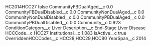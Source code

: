 <?xml version="1.0" encoding="UTF-8"?>
<CustomMetadata xmlns="http://soap.sforce.com/2006/04/metadata" xmlns:xsi="http://www.w3.org/2001/XMLSchema-instance" xmlns:xsd="http://www.w3.org/2001/XMLSchema">
    <label>HC2014HCC27</label>
    <protected>false</protected>
    <values>
        <field>CommunityFBDualAged__c</field>
        <value xsi:type="xsd:double">0.0</value>
    </values>
    <values>
        <field>CommunityFBDualDisabled__c</field>
        <value xsi:type="xsd:double">0.0</value>
    </values>
    <values>
        <field>CommunityNonDualAged__c</field>
        <value xsi:type="xsd:double">0.0</value>
    </values>
    <values>
        <field>CommunityNonDualDisabled__c</field>
        <value xsi:type="xsd:double">0.0</value>
    </values>
    <values>
        <field>CommunityPBDualAged__c</field>
        <value xsi:type="xsd:double">0.0</value>
    </values>
    <values>
        <field>CommunityPBDualDisabled__c</field>
        <value xsi:type="xsd:double">0.0</value>
    </values>
    <values>
        <field>Community__c</field>
        <value xsi:type="xsd:double">0.923</value>
    </values>
    <values>
        <field>ConditionCategory__c</field>
        <value xsi:type="xsd:string">Liver</value>
    </values>
    <values>
        <field>Description__c</field>
        <value xsi:type="xsd:string">End-Stage Liver Disease</value>
    </values>
    <values>
        <field>HCCCode__c</field>
        <value xsi:type="xsd:string">HCC27</value>
    </values>
    <values>
        <field>Institutional__c</field>
        <value xsi:type="xsd:double">1.083</value>
    </values>
    <values>
        <field>IsActive__c</field>
        <value xsi:type="xsd:boolean">true</value>
    </values>
    <values>
        <field>OverriddenHCCCodes__c</field>
        <value xsi:type="xsd:string">HCC28,HCC29,HCC80</value>
    </values>
    <values>
        <field>YearSpan__c</field>
        <value xsi:type="xsd:string">2014</value>
    </values>
</CustomMetadata>
